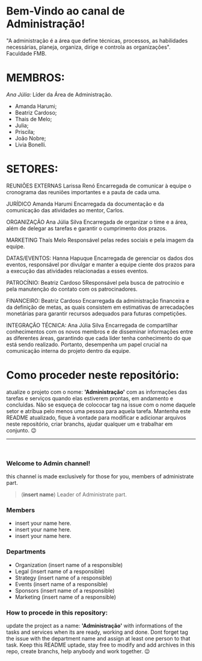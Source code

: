 # Bem-Vindo ao canal de Administração!
"A administração é a área que define técnicas, processos, as habilidades necessárias, planeja, organiza, dirige e controla as organizações". Faculdade FMB.

# MEMBROS:
*Ana Júlia:* Líder da Área de Administração.

- Amanda Harumi;
- Beatriz Cardoso;
- Thais de Melo;
- Julia;
- Priscila;
- João Nobre;
- Livia Bonelli.

# SETORES:
REUNIÕES EXTERNAS
Larissa Renó
Encarregada de comunicar à equipe o cronograma das reuniões importantes e a pauta de cada
uma.

JURÍDICO
Amanda Harumi
Encarregada da documentação e da comunicação das atividades ao mentor, Carlos.

ORGANIZAÇÃO
Ana Júlia Silva
Encarregada de organizar o time e a área, além de delegar as tarefas e garantir o cumprimento
dos prazos.

MARKETING
Thaís Melo
Responsável pelas redes sociais e pela imagem da equipe.

DATAS/EVENTOS:
Hanna Hapuque
Encarregada de gerenciar os dados dos eventos, responsável por divulgar e manter a equipe
ciente dos prazos para a execução das atividades relacionadas a esses eventos.

PATROCÍNIO:
Beatriz Cardoso
5Responsável pela busca de patrocínio e pela manutenção do contato com os patrocinadores.

FINANCEIRO:
Beatriz Cardoso
Encarregada da administração financeira e da definição de metas, as quais consistem em
estimativas de arrecadações monetárias para garantir recursos adequados para futuras
competições.

INTEGRAÇÃO TÉCNICA:
Ana Júlia Silva
Encarregada de compartilhar conhecimentos com os novos membros e de disseminar
informações entre as diferentes áreas, garantindo que cada líder tenha conhecimento do que está
sendo realizado. Portanto, desempenha um papel crucial na comunicação interna do projeto
dentro da equipe.


# Como proceder neste repositório:
atualize o projeto com o nome: **'Administração'** com as informações das tarefas e serviços quando elas estiverem prontas, em andamento e concluídas. Não se esqueça de colococar tag na issue com o nome daquele setor e atríbua pelo menos uma pessoa para aquela tarefa. Mantenha este README atualizado, fique à vontade para modificar e adicionar arquivos neste repositório, criar branchs, ajudar qualquer um e trabalhar em conjunto. 😉
<hr>
<br>

### Welcome to Admin channel!
<h10> this channel is made exclusively for those for you, members of administrate part. </h10>
> (**insert name**) Leader of Administrate part.

### Members
- insert your name here.  </h10>
- insert your name here. </h10>
- insert your name here. </h10>

### Departments
- Organization (insert name of a responsible) </h10>
- Legal (insert name of a responsible) </h10>
- Strategy (insert name of a responsible) </h10>
- Events (insert name of a responsible) </h10>
- Sponsors (insert name of a responsible) </h10>
- Marketing (insert name of a responsible) </h10>

### How to procede in this repository:
update the project as a name: **'Administração'** with informations of the tasks and services when its are ready, working and done. Dont forget tag the issue with the department name and assign at least one person to that task. Keep this README uptade, stay free to modify and add archives in this repo, create branchs, help anybody and work together. 😉 </h10>
